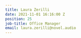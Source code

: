 ```yaml
---
title: Laura Zerilli
date: 2021-11-01 16:16:00 Z
position: 25
job-title: Office Manager
email: laura.zerilli@novel.audio
---
```


